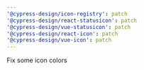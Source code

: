 ```yaml
---
'@cypress-design/icon-registry': patch
'@cypress-design/react-statusicon': patch
'@cypress-design/vue-statusicon': patch
'@cypress-design/react-icon': patch
'@cypress-design/vue-icon': patch
---
```


Fix some icon colors
